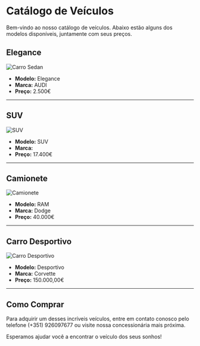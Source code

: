# Catálogo de Veículos

Bem-vindo ao nosso catálogo de veículos. Abaixo estão alguns dos modelos disponíveis, juntamente com seus preços.

## Elegance

![Carro Sedan](https://images.noticiasautomotivas.com.br/img/f/audi-a3-sedan-2021-1.jpg)

- **Modelo:** Elegance
- **Marca:** AUDI 
- **Preço:** 2.500€

---

## SUV

![SUV](https://static.globalnoticias.pt/dn/image.jpg?brand=DN&type=generate&guid=642067e5-591f-4a81-a196-920fb3f86ebd)
- **Modelo:** SUV 
- **Marca:** 
- **Preço:** 17.400€

---

## Camionete

![Camionete](https://cdn.autopapo.com.br/box/uploads/2020/08/17162933/ram-1500-trx-launch-edition-cinza-de-frente.jpg)

- **Modelo:** RAM
- **Marca:** Dodge
- **Preço:** 40.000€

---

## Carro Desportivo 

![Carro Desportivo](https://www.baladain.com.br/wp-content/uploads/2020/10/6nc5fv1o8sfanyitpg1wikb64.jpg)

- **Modelo:** Desportivo
- **Marca:** Corvette
- **Preço:** 150.000,00€

---

## Como Comprar

Para adquirir um desses incríveis veículos, entre em contato conosco pelo telefone (+351) 926097677 ou visite nossa concessionária mais próxima.

Esperamos ajudar você a encontrar o veículo dos seus sonhos!

